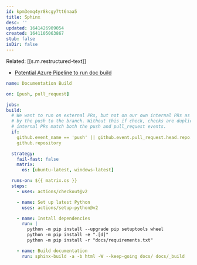 ```yaml
---
id: kpm3emq4yr8kcgy7tt6naa5
title: Sphinx
desc: ''
updated: 1641426909054
created: 1641105063867
stub: false
isDir: false
---
```



Related: [[s.m.restructured-text]]

- [Potential Azure Pipeline to run doc build](https://github.com/psf/black/blob/main/.github/workflows/doc.yml)

```yaml
name: Documentation Build

on: [push, pull_request]

jobs:
build:
  # We want to run on external PRs, but not on our own internal PRs as they'll be run
  # by the push to the branch. Without this if check, checks are duplicated since
  # internal PRs match both the push and pull_request events.
  if:
	github.event_name == 'push' || github.event.pull_request.head.repo.full_name !=
	github.repository

  strategy:
	fail-fast: false
	matrix:
	  os: [ubuntu-latest, windows-latest]

  runs-on: ${{ matrix.os }}
  steps:
	- uses: actions/checkout@v2

	- name: Set up latest Python
	  uses: actions/setup-python@v2

	- name: Install dependencies
	  run: |
		python -m pip install --upgrade pip setuptools wheel
		python -m pip install -e ".[d]"
		python -m pip install -r "docs/requirements.txt"

	- name: Build documentation
	  run: sphinx-build -a -b html -W --keep-going docs/ docs/_build
```
